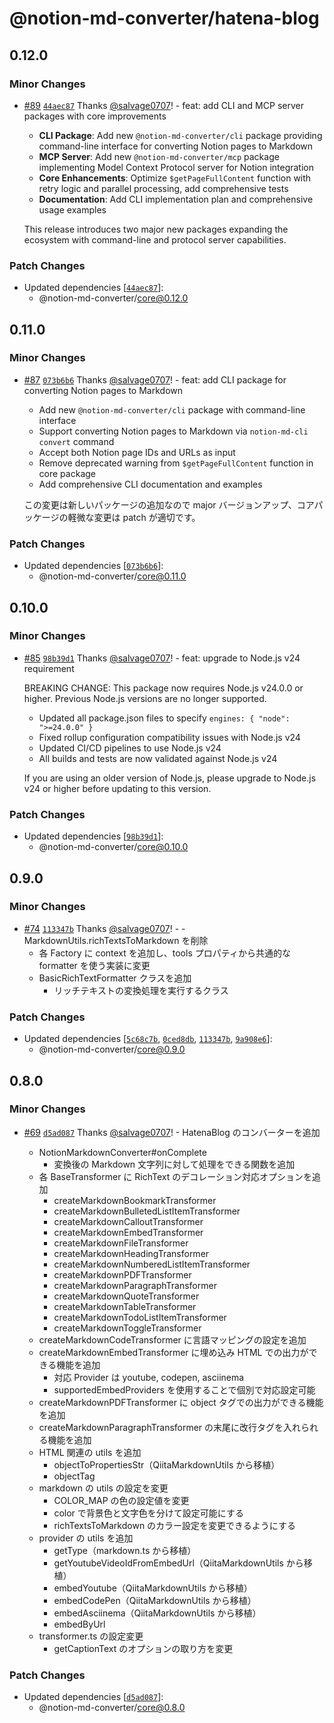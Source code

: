 # @notion-md-converter/hatena-blog

## 0.12.0

### Minor Changes

- [#89](https://github.com/salvage0707/notion-md-converter/pull/89) [`44aec87`](https://github.com/salvage0707/notion-md-converter/commit/44aec8744277a41a1e208f1b84a131f0d72def8b) Thanks [@salvage0707](https://github.com/salvage0707)! - feat: add CLI and MCP server packages with core improvements

  - **CLI Package**: Add new `@notion-md-converter/cli` package
    providing command-line interface for converting Notion pages to
    Markdown
  - **MCP Server**: Add new `@notion-md-converter/mcp` package
    implementing Model Context Protocol server for Notion
    integration
  - **Core Enhancements**: Optimize `$getPageFullContent`
    function with retry logic and parallel processing, add
    comprehensive tests
  - **Documentation**: Add CLI implementation plan and
    comprehensive usage examples

  This release introduces two major new packages expanding the
  ecosystem with command-line and protocol server capabilities.

### Patch Changes

- Updated dependencies [[`44aec87`](https://github.com/salvage0707/notion-md-converter/commit/44aec8744277a41a1e208f1b84a131f0d72def8b)]:
  - @notion-md-converter/core@0.12.0

## 0.11.0

### Minor Changes

- [#87](https://github.com/salvage0707/notion-md-converter/pull/87) [`073b6b6`](https://github.com/salvage0707/notion-md-converter/commit/073b6b68ca2464a16639d225da75272669835dfa) Thanks [@salvage0707](https://github.com/salvage0707)! - feat: add CLI package for converting Notion pages to Markdown

  - Add new `@notion-md-converter/cli` package with command-line interface
  - Support converting Notion pages to Markdown via `notion-md-cli convert` command
  - Accept both Notion page IDs and URLs as input
  - Remove deprecated warning from `$getPageFullContent` function in core package
  - Add comprehensive CLI documentation and examples

  この変更は新しいパッケージの追加なので major バージョンアップ、コアパッケージの軽微な変更は patch が適切です。

### Patch Changes

- Updated dependencies [[`073b6b6`](https://github.com/salvage0707/notion-md-converter/commit/073b6b68ca2464a16639d225da75272669835dfa)]:
  - @notion-md-converter/core@0.11.0

## 0.10.0

### Minor Changes

- [#85](https://github.com/salvage0707/notion-md-converter/pull/85) [`98b39d1`](https://github.com/salvage0707/notion-md-converter/commit/98b39d1534871f60413b16330fdb30e68f418eb7) Thanks [@salvage0707](https://github.com/salvage0707)! - feat: upgrade to Node.js v24 requirement

  BREAKING CHANGE: This package now requires Node.js v24.0.0 or higher. Previous Node.js versions are no longer supported.

  - Updated all package.json files to specify `engines: { "node": ">=24.0.0" }`
  - Fixed rollup configuration compatibility issues with Node.js v24
  - Updated CI/CD pipelines to use Node.js v24
  - All builds and tests are now validated against Node.js v24

  If you are using an older version of Node.js, please upgrade to Node.js v24 or higher before updating to this version.

### Patch Changes

- Updated dependencies [[`98b39d1`](https://github.com/salvage0707/notion-md-converter/commit/98b39d1534871f60413b16330fdb30e68f418eb7)]:
  - @notion-md-converter/core@0.10.0

## 0.9.0

### Minor Changes

- [#74](https://github.com/salvage0707/notion-md-converter/pull/74) [`113347b`](https://github.com/salvage0707/notion-md-converter/commit/113347bf649320a48b580ce1b08d429305950680) Thanks [@salvage0707](https://github.com/salvage0707)! - - MarkdownUtils.richTextsToMarkdown を削除
  - 各 Factory に context を追加し、tools プロパティから共通的な formatter を使う実装に変更
  - BasicRichTextFormatter クラスを追加
    - リッチテキストの変換処理を実行するクラス

### Patch Changes

- Updated dependencies [[`5c68c7b`](https://github.com/salvage0707/notion-md-converter/commit/5c68c7bf2a9062bd800b634116f274587a95d4f2), [`0ced8db`](https://github.com/salvage0707/notion-md-converter/commit/0ced8dbf0b8dc1dd56ad3504181cade1a09455f7), [`113347b`](https://github.com/salvage0707/notion-md-converter/commit/113347bf649320a48b580ce1b08d429305950680), [`9a908e6`](https://github.com/salvage0707/notion-md-converter/commit/9a908e69928125f5efbaaf9347fefbb16f9f3425)]:
  - @notion-md-converter/core@0.9.0

## 0.8.0

### Minor Changes

- [#69](https://github.com/salvage0707/notion-md-converter/pull/69) [`d5ad087`](https://github.com/salvage0707/notion-md-converter/commit/d5ad087e5cc3eb8020c211829dafc2e901c0f4f2) Thanks [@salvage0707](https://github.com/salvage0707)! - HatenaBlog のコンバーターを追加

  - NotionMarkdownConverter#onComplete
    - 変換後の Markdown 文字列に対して処理をできる関数を追加
  - 各 BaseTransformer に RichText のデコレーション対応オプションを追加
    - createMarkdownBookmarkTransformer
    - createMarkdownBulletedListItemTransformer
    - createMarkdownCalloutTransformer
    - createMarkdownEmbedTransformer
    - createMarkdownFileTransformer
    - createMarkdownHeadingTransformer
    - createMarkdownNumberedListItemTransformer
    - createMarkdownPDFTransformer
    - createMarkdownParagraphTransformer
    - createMarkdownQuoteTransformer
    - createMarkdownTableTransformer
    - createMarkdownTodoListItemTransformer
    - createMarkdownToggleTransformer
  - createMarkdownCodeTransformer に言語マッピングの設定を追加
  - createMarkdownEmbedTransformer に埋め込み HTML での出力ができる機能を追加
    - 対応 Provider は youtube, codepen, asciinema
    - supportedEmbedProviders を使用することで個別で対応設定可能
  - createMarkdownPDFTransformer に object タグでの出力ができる機能を追加
  - createMarkdownParagraphTransformer の末尾に改行タグを入れられる機能を追加
  - HTML 関連の utils を追加
    - objectToPropertiesStr（QiitaMarkdownUtils から移植）
    - objectTag
  - markdown の utils の設定を変更
    - COLOR_MAP の色の設定値を変更
    - color で背景色と文字色を分けて設定可能にする
    - richTextsToMarkdown のカラー設定を変更できるようにする
  - provider の utils を追加
    - getType（markdown.ts から移植）
    - getYoutubeVideoIdFromEmbedUrl（QiitaMarkdownUtils から移植）
    - embedYoutube（QiitaMarkdownUtils から移植）
    - embedCodePen（QiitaMarkdownUtils から移植）
    - embedAsciinema（QiitaMarkdownUtils から移植）
    - embedByUrl
  - transformer.ts の設定変更
    - getCaptionText のオプションの取り方を変更

### Patch Changes

- Updated dependencies [[`d5ad087`](https://github.com/salvage0707/notion-md-converter/commit/d5ad087e5cc3eb8020c211829dafc2e901c0f4f2)]:
  - @notion-md-converter/core@0.8.0
